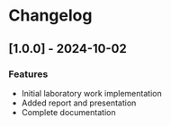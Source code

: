 # Changelog

## [1.0.0] - 2024-10-02

### Features
- Initial laboratory work implementation
- Added report and presentation
- Complete documentation
